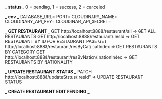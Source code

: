 **_ status _**
0 = pending,
1 = success,
2 = canceled

**_ env _**
DATABASE_URL=
PORT=
CLOUDINARY_NAME=
CLOUDINARY_API_KEY=
CLOUDINAR_API_SECRET=

**_ GET RESTAURANT _**
GET http://localhost:8888/restaurant/all => GET ALL RESTAURANTS
GET http://localhost:8888/restaurant/:resId => GET RESTAURANT BY ID FOR RESTAURANT PAGE
GET http://localhost:8888/restaurant/resByCat/:catIndex => GET RESTAURANTS BY CATEGORY
GET http://localhost:8888/restaurant/resByNation/:nationIndex => GET RESTAURANTS BY NATIONALITY

**_ UPDATE RESTAURANT STATUS _**
PATCH http://localhost:8888/updateStatus/:resId" => UPDATE RESTAURANT STATUS

**_ CREATE RESTAURANT EDIT PENDING _**
